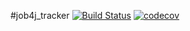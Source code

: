 #job4j_tracker
[![Build Status](https://travis-ci.com/Jazzik42/job4j_tracker.svg?branch=master)](https://travis-ci.com/Jazzik42/job4j_tracker)
[![codecov](https://codecov.io/gh/Jazzik42/job4j_tracker/branch/master/graph/badge.svg?token=MYYNX8UXNQ)](https://codecov.io/gh/Jazzik42/job4j_tracker)
